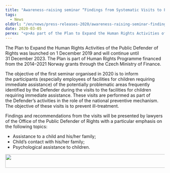 ```yaml
---
title: "Awareness-raising seminar “Findings from Systematic Visits to Facilities for Children Requiring Immediate Assistance”"
tags:
  - News
oldUrl: "/en/news/press-releases-2020/awareness-raising-seminar-findings-from-systematic-visits-to-facilities-for-children-requiring-im/"
date: 2020-03-05
perex: "<p>As part of the Plan to Expand the Human Rights Activities of the Public Defender of Rights, the Office of the Public Defender of Rights has launched a series of educational seminars for employees of facilities detaining persons subject to restricted personal freedom.</p>"
---
```


<!-- imported from the old website -->

<p>The Plan to Expand the Human Rights Activities of the Public Defender of Rights was launched on 1 December 2019 and will continue until 31 December 2023. The Plan is part of Human Rights Programme financed from the 2014–2021 Norway grants through the Czech Ministry of Finance.</p> <p>The objective of the first seminar organised in 2020 is to inform the participants (especially employees of facilities for children requiring immediate assistance) of the potentially problematic areas frequently identified by the Defender during the visits to the facilities for children requiring immediate assistance. These visits are performed as part of the Defender’s activities in the role of the national preventive mechanism. The objective of these visits is to prevent ill-treatment.</p> <p>Findings and recommendations from the visits will be presented by lawyers of the Office of the Public Defender of Rights with a particular emphasis on the following topics:</p><ul><li>Assistance to a child and his/her family;</li><li>Child’s contact with his/her family;</li><li>Psychological assistance to children.</li></ul><p><img src="https://www.ochrance.cz/uploads/RTEmagicC_norway-grants2_04.png.png" width="635" height="43" alt="" /></p>

